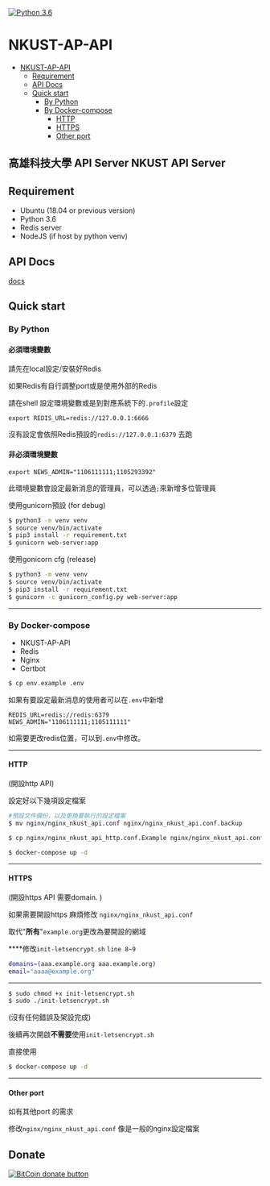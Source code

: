 [![Python 3.6](https://img.shields.io/badge/python-3.6-blue.svg)](https://www.python.org/downloads/release/python-360/)

NKUST-AP-API
==========
   * [NKUST-AP-API](#nkust-ap-api)
      * [Requirement](#requirement)
      * [API Docs](#api-docs)
      * [Quick start](#quick-start)
         * [By Python](#by-python)
         * [By Docker-compose](#by-docker-compose)
            * [HTTP](#http)
            * [HTTPS](#https)
            * [Other port](#other-port)



高雄科技大學 API Server NKUST API Server
---------------------------

Requirement
---
- Ubuntu (18.04 or previous version)
- Python 3.6
- Redis server
- NodeJS (if host by python venv)

API Docs
---
[docs](https://github.com/NKUST-ITC/NKUST-AP-API/tree/master/docs)



Quick start
---
### By Python



#### 必須環境變數

請先在local設定/安裝好Redis 

如果Redis有自行調整port或是使用外部的Redis

請在shell 設定環境變數或是到對應系統下的`.profile`設定

`export REDIS_URL=redis://127.0.0.1:6666`

沒有設定會依照Redis預設的`redis://127.0.0.1:6379` 去跑

#### 非必須環境變數

`export NEWS_ADMIN="1106111111;1105293392"`

此環境變數會設定最新消息的管理員，可以透過`;`來新增多位管理員



使用gunicorn預設 (for debug)

```bash
$ python3 -m venv venv
$ source venv/bin/activate
$ pip3 install -r requirement.txt
$ gunicorn web-server:app
```



使用gonicorn cfg (release)

```bash
$ python3 -m venv venv
$ source venv/bin/activate
$ pip3 install -r requirement.txt
$ gunicorn -c gunicorn_config.py web-server:app
```



---



### By Docker-compose

* NKUST-AP-API
* Redis
* Nginx
* Certbot



```bash
$ cp env.example .env
```

如果有要設定最新消息的使用者可以在`.env`中新增

```
REDIS_URL=redis://redis:6379
NEWS_ADMIN="1106111111;1105111111"
```



如需要更改redis位置，可以到`.env`中修改。

---

#### HTTP

(開設http API)

設定好以下幾項設定檔案

```bash
#預設文件備份，以及更換要執行的設定檔案
$ mv nginx/nginx_nkust_api.conf nginx/nginx_nkust_api.conf.backup

$ cp nginx/nginx_nkust_api_http.conf.Example nginx/nginx_nkust_api.conf

$ docker-compose up -d
```

---

#### HTTPS

(開設https API 需要domain. )

如果需要開設https 麻煩修改 `nginx/nginx_nkust_api.conf`

取代"**所有**"`example.org`更改為要開設的網域

****修改`init-letsencrypt.sh` `line 8~9`

```bash
domains=(aaa.example.org aaa.example.org)
email="aaaa@example.org" 
```

****

```bash
$ sudo chmod +x init-letsencrypt.sh
$ sudo ./init-letsencrypt.sh
```

(沒有任何錯誤及架設完成)

後續再次開啟**不需要**使用`init-letsencrypt.sh` 

直接使用

```bash
$ docker-compose up -d 
```



---

#### Other port 

如有其他port 的需求

修改`nginx/nginx_nkust_api.conf` 像是一般的nginx設定檔案


Donate
---

[![BitCoin donate
button](http://img.shields.io/bitcoin/donate.png?color=yellow)](https://coinbase.com/checkouts/aa7cf80a2a85b4906cb98fc7b2aad5c5 "Donate
once-off to this project using BitCoin")